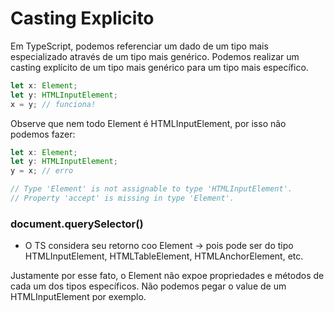# Casting Explicito
Em TypeScript, podemos referenciar um dado de um tipo mais especializado através de um tipo mais genérico. Podemos realizar um casting explícito de um tipo mais genérico para um tipo mais específico.

```jsx
let x: Element;
let y: HTMLInputElement;
x = y; // funciona!
```

Observe que nem todo Element é HTMLInputElement, por isso não podemos fazer:

```jsx
let x: Element;
let y: HTMLInputElement;
y = x; // erro

// Type 'Element' is not assignable to type 'HTMLInputElement'.
// Property 'accept' is missing in type 'Element'.
```

### document.querySelector()

- O TS considera seu retorno coo Element → pois pode ser do tipo HTMLInputElement, HTMLTableElement, HTMLAnchorElement, etc.

Justamente por esse fato, o Element não expoe propriedades e métodos de cada um dos tipos específicos. Não podemos pegar o value de um HTMLInputElement por exemplo.
